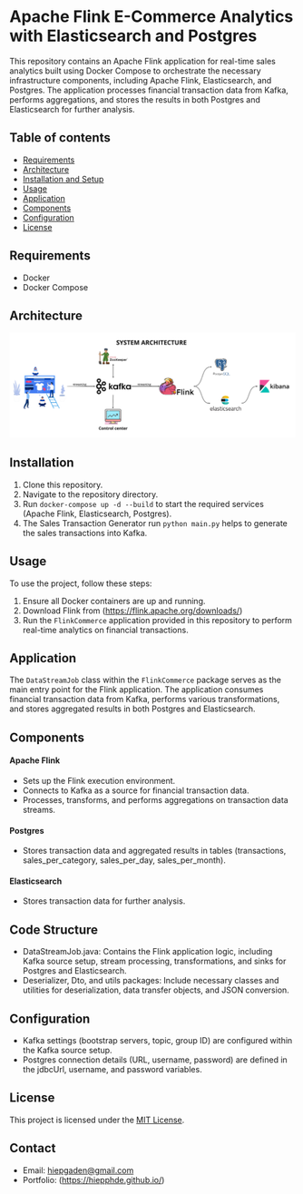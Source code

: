 # Apache Flink E-Commerce Analytics with Elasticsearch and Postgres

This repository contains an Apache Flink application for real-time sales analytics built using Docker Compose to
orchestrate the necessary infrastructure components, including Apache Flink, Elasticsearch, and Postgres. The
application processes financial transaction data from Kafka, performs aggregations, and stores the results in both
Postgres and Elasticsearch for further analysis.

## Table of contents

- [Requirements](#Requirements)
- [Architecture](#Architecture)
- [Installation and Setup](#Installation)
- [Usage](#Usage)
- [Application](#Application)
- [Components](#Components)
- [Configuration](#Configuration)
- [License](#License)

## Requirements

- Docker
- Docker Compose

## Architecture

![image](transaction-commerce-system-architecture.png)

## Installation

1. Clone this repository.
2. Navigate to the repository directory.
3. Run ```docker-compose up -d --build``` to start the required services (Apache Flink, Elasticsearch, Postgres).
4. The Sales Transaction Generator run ```python main.py``` helps to generate the sales transactions into Kafka.

## Usage

To use the project, follow these steps:

1. Ensure all Docker containers are up and running.
2. Download Flink from (https://flink.apache.org/downloads/)
3. Run the `FlinkCommerce` application provided in this repository to perform real-time analytics on financial
   transactions.

## Application

The `DataStreamJob` class within the `FlinkCommerce` package serves as the main entry point for the Flink
application. The application consumes financial transaction data from Kafka, performs various transformations, and
stores aggregated results in both Postgres and Elasticsearch.

## Components

#### Apache Flink

- Sets up the Flink execution environment.
- Connects to Kafka as a source for financial transaction data.
- Processes, transforms, and performs aggregations on transaction data streams.

#### Postgres

- Stores transaction data and aggregated results in tables (transactions, sales_per_category, sales_per_day,
  sales_per_month).

#### Elasticsearch

- Stores transaction data for further analysis.

## Code Structure

- DataStreamJob.java: Contains the Flink application logic, including Kafka source setup, stream processing,
  transformations, and sinks for Postgres and Elasticsearch.
- Deserializer, Dto, and utils packages: Include necessary classes and utilities for deserialization, data transfer
  objects, and JSON conversion.

## Configuration

- Kafka settings (bootstrap servers, topic, group ID) are configured within the Kafka source setup.
- Postgres connection details (URL, username, password) are defined in the jdbcUrl, username, and password variables.

## License

This project is licensed under the [MIT License](LICENSE).

## Contact

- Email: hiepgaden@gmail.com
- Portfolio: (https://hiepphde.github.io/)
